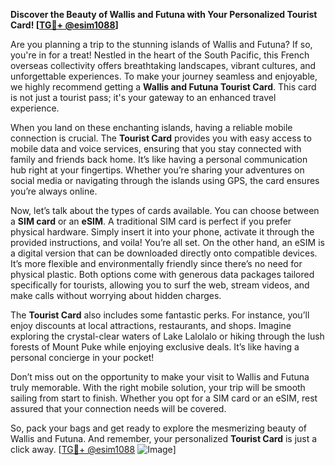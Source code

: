 **Discover the Beauty of Wallis and Futuna with Your Personalized Tourist Card! [[TG💪+ @esim1088](https://t.me/s/esim1088)]**

Are you planning a trip to the stunning islands of Wallis and Futuna? If so, you're in for a treat! Nestled in the heart of the South Pacific, this French overseas collectivity offers breathtaking landscapes, vibrant cultures, and unforgettable experiences. To make your journey seamless and enjoyable, we highly recommend getting a **Wallis and Futuna Tourist Card**. This card is not just a tourist pass; it's your gateway to an enhanced travel experience.

When you land on these enchanting islands, having a reliable mobile connection is crucial. The **Tourist Card** provides you with easy access to mobile data and voice services, ensuring that you stay connected with family and friends back home. It’s like having a personal communication hub right at your fingertips. Whether you’re sharing your adventures on social media or navigating through the islands using GPS, the card ensures you’re always online.

Now, let’s talk about the types of cards available. You can choose between a **SIM card** or an **eSIM**. A traditional SIM card is perfect if you prefer physical hardware. Simply insert it into your phone, activate it through the provided instructions, and voila! You’re all set. On the other hand, an eSIM is a digital version that can be downloaded directly onto compatible devices. It’s more flexible and environmentally friendly since there’s no need for physical plastic. Both options come with generous data packages tailored specifically for tourists, allowing you to surf the web, stream videos, and make calls without worrying about hidden charges.

The **Tourist Card** also includes some fantastic perks. For instance, you’ll enjoy discounts at local attractions, restaurants, and shops. Imagine exploring the crystal-clear waters of Lake Lalolalo or hiking through the lush forests of Mount Puke while enjoying exclusive deals. It’s like having a personal concierge in your pocket!

Don’t miss out on the opportunity to make your visit to Wallis and Futuna truly memorable. With the right mobile solution, your trip will be smooth sailing from start to finish. Whether you opt for a SIM card or an eSIM, rest assured that your connection needs will be covered.

So, pack your bags and get ready to explore the mesmerizing beauty of Wallis and Futuna. And remember, your personalized **Tourist Card** is just a click away. [[TG💪+ @esim1088](https://t.me/s/esim1088) ![Image](https://i.postimg.cc/Y0z9fWf4/image.png)]